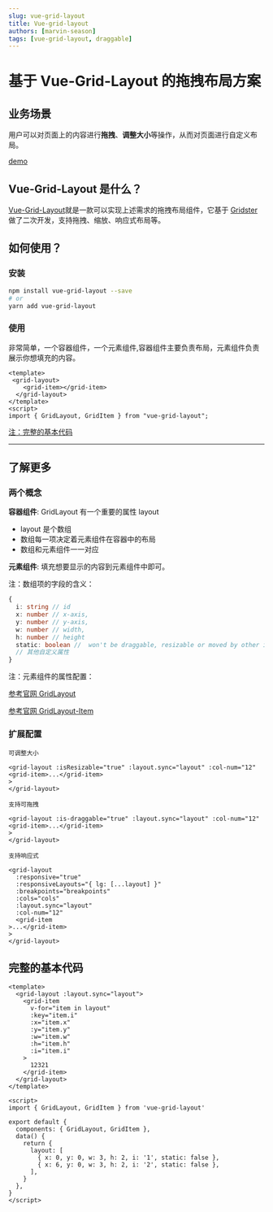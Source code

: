 ```yaml
---
slug: vue-grid-layout
title: Vue-grid-layout
authors: [marvin-season]
tags: [vue-grid-layout, draggable]
---
```



# 基于 Vue-Grid-Layout 的拖拽布局方案

## 业务场景

用户可以对页面上的内容进行**拖拽**、**调整大小**等操作，从而对页面进行自定义布局。

[demo](https://codesandbox.io/embed/vue-grid-layout-vue2-x38xpy?fontsize=14&hidenavigation=1&theme=dark)


## Vue-Grid-Layout 是什么？

[Vue-Grid-Layout](https://jbaysolutions.github.io/vue-grid-layout/)就是一款可以实现上述需求的拖拽布局组件，它基于 [Gridster](http://dsmorse.github.io/gridster.js/) 做了二次开发，支持拖拽、缩放、响应式布局等。

## 如何使用？

### 安装

```bash
npm install vue-grid-layout --save
# or
yarn add vue-grid-layout
```

### 使用

非常简单，一个容器组件，一个元素组件,容器组件主要负责布局，元素组件负责展示你想填充的内容。

```vue
<template>
 <grid-layout>
    <grid-item></grid-item>
  </grid-layout>
</template>
<script>
import { GridLayout, GridItem } from "vue-grid-layout";
```

[注：完整的基本代码](#section)

---


## 了解更多

### 两个概念

**容器组件**: GridLayout 有一个重要的属性 layout

- layout 是个数组
- 数组每一项决定着元素组件在容器中的布局
- 数组和元素组件一一对应

**元素组件**: 填充想要显示的内容到元素组件中即可。

注：数组项的字段的含义：

```ts
{
  i: string // id
  x: number // x-axis,
  y: number // y-axis,
  w: number // width,
  h: number // height
  static: boolean //  won't be draggable, resizable or moved by other items
  // 其他自定义属性
}
```

注：元素组件的属性配置：

[参考官网 GridLayout](https://jbaysolutions.github.io/vue-grid-layout/guide/properties.html#gridlayout)

[参考官网 GridLayout-Item](https://jbaysolutions.github.io/vue-grid-layout/guide/properties.html#griditem)

### 扩展配置

`可调整大小`

```vue
<grid-layout :isResizable="true" :layout.sync="layout" :col-num="12" <grid-item>...</grid-item>   
>
</grid-layout>
```

`支持可拖拽`

```vue
<grid-layout :is-draggable="true" :layout.sync="layout" :col-num="12" <grid-item>...</grid-item>   
>
</grid-layout>
```

`支持响应式`

```vue
<grid-layout
  :responsive="true"
  :responsiveLayouts="{ lg: [...layout] }"
  :breakpoints="breakpoints"
  :cols="cols"
  :layout.sync="layout"
  :col-num="12"
  <grid-item
>...</grid-item>   
>
</grid-layout>
```

<a id="section"></a>

## 完整的基本代码

```vue
<template>
  <grid-layout :layout.sync="layout">
    <grid-item
      v-for="item in layout"
      :key="item.i"
      :x="item.x"
      :y="item.y"
      :w="item.w"
      :h="item.h"
      :i="item.i"
    >
      12321
    </grid-item>
  </grid-layout>
</template>

<script>
import { GridLayout, GridItem } from 'vue-grid-layout'

export default {
  components: { GridLayout, GridItem },
  data() {
    return {
      layout: [
        { x: 0, y: 0, w: 3, h: 2, i: '1', static: false },
        { x: 6, y: 0, w: 3, h: 2, i: '2', static: false },
      ],
    }
  },
}
</script>
```
